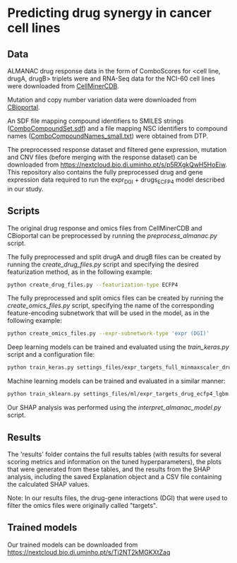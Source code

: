 # Predicting drug synergy in cancer cell lines

## Data
ALMANAC drug response data in the form of ComboScores for <cell line, drugA, drugB> triplets were
and RNA-Seq data for the NCI-60 cell lines were downloaded from [CellMinerCDB](https://discover.nci.nih.gov/rsconnect/cellminercdb/).

Mutation and copy number variation data were downloaded from [CBioportal](https://www.cbioportal.org/study/summary?id=cellline_nci60).

An SDF file mapping compound identifiers to SMILES strings ([ComboCompoundSet.sdf](https://wiki.nci.nih.gov/download/attachments/338237347/ComboCompoundSet.sdf?version=1&modificationDate=1493822360000&api=v2)) and a file mapping NSC identifiers to compound names ([ComboCompoundNames_small.txt](https://wiki.nci.nih.gov/download/attachments/338237347/ComboCompoundNames_small.txt?version=1&modificationDate=1493822467000&api=v2)) were obtained from DTP.

The preprocessed response dataset and filtered gene expression, mutation and CNV files (before merging with the response 
dataset) can be downloaded from https://nextcloud.bio.di.uminho.pt/s/p5RXgkQwH5HoEiw. 
This repository also contains the fully preprocessed drug and gene expression data required to run the 
expr<sub>DGI</sub> + drugs<sub>ECFP4</sub> model described in our study.  

## Scripts
The original drug response and omics files from CellMinerCDB and CBioportal can be preprocessed by running the *preprocess_almanac.py* script.

The fully preprocessed and split drugA and drugB files can be created by running the *create_drug_files.py* script and 
specifying the desired featurization method, as in the following example:
```bash
python create_drug_files.py --featurization-type ECFP4
``` 

The fully preprocessed and split omics files can be created by running the *create_omics_files.py* script, specifying 
the name of the corresponding feature-encoding subnetwork that will be used in the model, as in the following example:
```bash
python create_omics_files.py --expr-subnetwork-type 'expr (DGI)'
``` 

Deep learning models can be trained and evaluated using the *train_keras.py* script and a configuration file: 
```bash
python train_keras.py settings_files/expr_targets_full_minmaxscaler_drug_dense.yml
``` 

Machine learning models can be trained and evaluated in a similar manner:
```bash
python train_sklearn.py settings_files/ml/expr_targets_drug_ecfp4_lgbm.yml
``` 

Our SHAP analysis was performed using the *interpret_almanac_model.py* script.


## Results
The 'results' folder contains the full results tables (with results for several scoring metrics and information on the 
tuned hyperparameters), the plots that were generated from these tables, and the results from the SHAP analysis, 
including the saved Explanation object and a CSV file containing the calculated SHAP values.

Note: In our results files, the drug-gene interactions (DGI) that were used to filter the omics files were originally 
called "targets". 

## Trained models
Our trained models can be downloaded from https://nextcloud.bio.di.uminho.pt/s/Tj2NT2kMGKXtZaq
